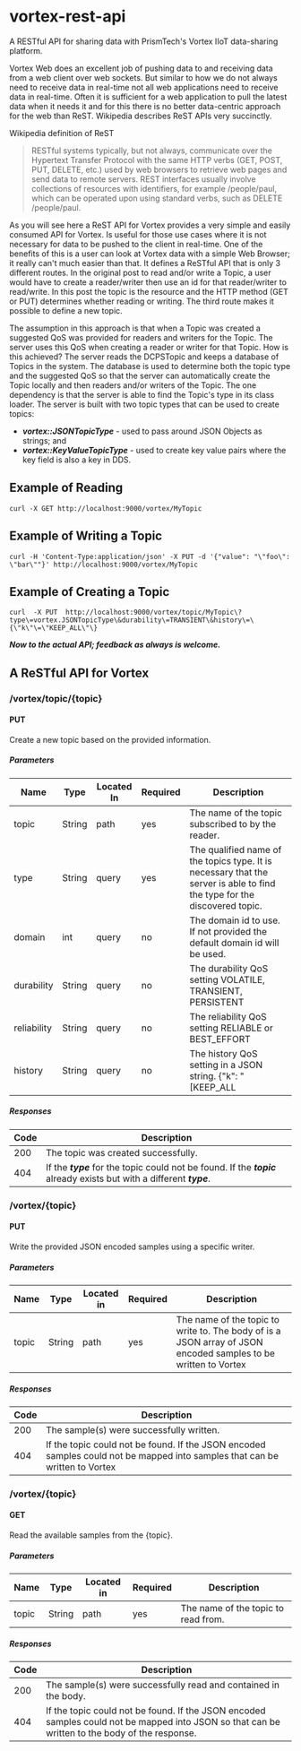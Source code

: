 # vortex-rest-api
A RESTful API for sharing data with PrismTech's Vortex IIoT data-sharing platform.

Vortex Web does an excellent job of pushing data to and receiving data from a web client over web sockets. But similar to how we do not always need to receive data in real-time not all web applications need to receive data in real-time. Often it is sufficient for a web application to pull the latest data when it needs it and for this there is no better data-centric approach for the web than ReST. Wikipedia describes ReST APIs very succinctly.

Wikipedia definition of ReST
> RESTful systems typically, but not always, communicate over the Hypertext Transfer Protocol with the same HTTP verbs (GET, POST, PUT, DELETE, etc.) used by web browsers to retrieve web pages and send data to remote servers. REST interfaces usually involve collections of resources with identifiers, for example /people/paul, which can be operated upon using standard verbs, such as DELETE /people/paul.

As you will see here a ReST API for Vortex provides a very simple and easily consumed API for Vortex. Is useful for those use cases where it is not necessary for data to be pushed to the client in real-time. One of the benefits of this is a user can look at Vortex data with a simple Web Browser; it really can't much easier than that. It defines a ReSTful API that is only 3 different routes. In the original post to read and/or write a Topic, a user would have to create a reader/writer then use an id for that reader/writer to read/write. In this post the topic is the resource and the HTTP method (GET or PUT) determines whether reading or writing. The third route makes it possible to define a new topic.

The assumption in this approach is that when a Topic was created a suggested QoS was provided for readers and writers for the Topic. The server uses this QoS when creating a reader or writer for that Topic. How is this achieved? The server reads the DCPSTopic and keeps a database of Topics in the system. The database is used to determine both the topic type and the suggested QoS so that the server can automatically create the Topic locally and then readers and/or writers of the Topic. The one dependency is that the server is able to find the Topic's type in its class loader.
The server is built with two topic types that can be used to create topics:
  * ***vortex::JSONTopicType*** - used to pass around JSON Objects as strings; and
  * ***vortex::KeyValueTopicType*** - used to create key value pairs where the key field is also a key in DDS.

## Example of Reading
```
curl -X GET http://localhost:9000/vortex/MyTopic
```

## Example of Writing a Topic
```
curl -H 'Content-Type:application/json' -X PUT -d '{"value": "\"foo\": \"bar\""}' http://localhost:9000/vortex/MyTopic
```

## Example of Creating a Topic
```
curl  -X PUT  http://localhost:9000/vortex/topic/MyTopic\?type\=vortex.JSONTopicType\&durability\=TRANSIENT\&history\=\{\"k\"\=\"KEEP_ALL\"\}
```

***Now to the actual API; feedback as always is welcome.***

## A ReSTful API for Vortex
### /vortex/topic/{topic}
#### PUT
Create a new topic based on the provided information.
##### Parameters
| Name | Type | Located In | Required | Description |
|------|------|------------|----------|-------------|
| topic | String | path | yes | The name of the topic subscribed to by the reader. |
| type | String | query | yes | The qualified name of the topics type. It is necessary that the server is able to find the type for the discovered topic. |
| domain | int| query | no | The domain id to use. If not provided the default domain id will be used. |
| durability | String | query | no | The durability QoS setting VOLATILE, TRANSIENT, PERSISTENT |
| reliability | String | query | no | The reliability QoS setting RELIABLE or BEST_EFFORT |
| history | String | query | no | The history QoS setting in a JSON string. {"k": "[KEEP_ALL|KEEP_LAST]","v":[int value for history depth]} The "v" field is only required with KEEP_LAST and even then it is optional. |
##### Responses
| Code | Description |
|------|-------------|
| 200 | The topic was created successfully. |
| 404 | If the ***type*** for the topic could not be found. If the ***topic*** already exists but with a different ***type***. |

### /vortex/{topic}
#### PUT
Write the provided JSON encoded samples using a specific writer.
##### Parameters
| Name | Type | Located in | Required | Description |
|------|------|------------|----------|-------------|
| topic | String | path | yes | The name of the topic to write to. The body of is a JSON array of JSON encoded samples to be written to Vortex |
##### Responses
| Code | Description |
|------|-------------|
| 200 | The sample(s) were successfully written. |
| 404 | If the topic could not be found. If the JSON encoded samples could not be mapped into samples that can be written to Vortex |

### /vortex/{topic}
#### GET
Read the available samples from the {topic}.
##### Parameters
| Name | Type | Located in | Required | Description |
|------|------|------------|----------|-------------|
| topic | String | path | yes | The name of the topic to read from.|
##### Responses
| Code | Description |
|------|-------------|
| 200 | The sample(s) were successfully read and contained in the body. |
| 404 | If the topic could not be found. If the JSON encoded samples could not be mapped into JSON so that can be written to the body of the response. |
